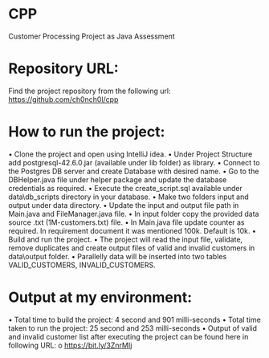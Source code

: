 # CPP
Customer Processing Project as Java Assessment 

# Repository URL:
  Find the project repository from the following url:
  https://github.com/ch0nch0l/cpp

# How to run the project:
  • Clone the project and open using IntelliJ idea.
  • Under Project Structure add postgresql-42.6.0.jar (available under lib folder) as library.
  • Connect to the Postgres DB server and create Database with desired name.
  • Go to the DBHelper.java file under helper package and update the database credentials
  as required.
  • Execute the create_script.sql available under data\db_scripts directory in your database.
  • Make two folders input and output under data directory.
  • Update the input and output file path in Main.java and FileManager.java file.
  • In input folder copy the provided data source .txt (1M-customers.txt) file.
  • In Main.java file update counter as required. In requirement document it was mentioned 
  100k. Default is 10k.
  • Build and run the project.
  • The project will read the input file, validate, remove duplicates and create output files of 
  valid and invalid customers in data\output folder.
  • Parallelly data will be inserted into two tables VALID_CUSTOMERS, INVALID_CUSTOMERS.

# Output at my environment:
  • Total time to build the project: 4 second and 901 milli-seconds
  • Total time taken to run the project: 25 second and 253 milli-seconds
  • Output of valid and invalid customer list after executing the project can be found here in 
  following URL:
    o https://bit.ly/3ZnrMIj
